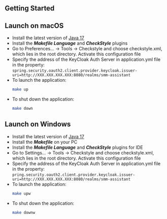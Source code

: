 Getting Started
-----

Launch on macOS
-----

* Install the latest version of [Java 17](https://www.oracle.com/java/technologies/javase/jdk17-archive-downloads.html)
* Install the **_Makefile Language_** and **_CheckStyle_** plugins
* Go to Preferences... -> Tools -> Checkstyle and choose checkstyle.xml, which lies in the root directory. Activate this configuration file
* Specify the address of the KeyCloak Auth Server in application.yml file in the property:\
  ```spring.security.oauth2.client.provider.keycloak.issuer-uri=http://XXX.XXX.XXX.XXX:8080/realms/smm-assistant```
* To launch the application:
  ```bash
  make up
  ```
* To shut down the application:
  ```bash
  make down
  ```

Launch on Windows
-----

* Install the latest version of [Java 17](https://www.oracle.com/java/technologies/javase/jdk17-archive-downloads.html)
* Install the **_Makefile_** on your PC
* Install the **_Makefile Language_** and **_CheckStyle_** plugins for IDE
* Go to Settings... -> Tools -> Checkstyle and choose checkstyle.xml, which lies in the root directory. Activate this configuration file
* Specify the address of the KeyCloak Auth Server in application.yml file in the property:\
   ```pring.security.oauth2.client.provider.keycloak.issuer-uri=http://XXX.XXX.XXX.XXX:8080/realms/smm-assistant```
* To launch the application:
  ```bash
  make upw
  ```
* To shut down the application:
  ```bash
  make downw
  ```
